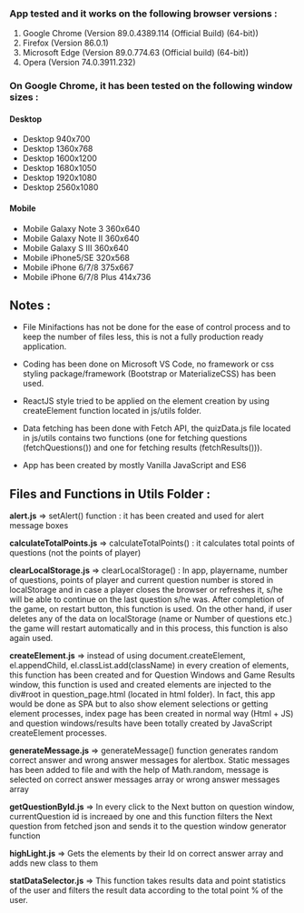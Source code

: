 

### App tested and it works on the following browser versions :

1. Google Chrome (Version 89.0.4389.114 (Official Build) (64-bit))
2. Firefox (Version 86.0.1)
3. Microsoft Edge (Version 89.0.774.63 (Official build) (64-bit))
4. Opera (Version 74.0.3911.232)

### On Google Chrome, it has been tested on the following window sizes :

#### Desktop

- Desktop 940x700
- Desktop 1360x768
- Desktop 1600x1200
- Desktop 1680x1050
- Desktop 1920x1080
- Desktop 2560x1080

#### Mobile

- Mobile Galaxy Note 3 360x640
- Mobile Galaxy Note II 360x640
- Mobile Galaxy S III 360x640
- Mobile iPhone5/SE 320x568
- Mobile iPhone 6/7/8 375x667
- Mobile iPhone 6/7/8 Plus 414x736

## Notes :

- File Minifactions has not be done for the ease of control process and to keep the number of files less, this is not a fully production ready application.

- Coding has been done on Microsoft VS Code, no framework or css styling package/framework (Bootstrap or MaterializeCSS) has been used.

- ReactJS style tried to be applied on the element creation by using createElement function located in js/utils folder.

- Data fetching has been done with Fetch API, the quizData.js file located in js/utils contains two functions (one for fetching questions (fetchQuestions()) and
  one for fetching results (fetchResults())).

- App has been created by mostly Vanilla JavaScript and ES6

## Files and Functions in Utils Folder :

**alert.js** => setAlert() function : it has been created and used for alert message boxes

**calculateTotalPoints.js** => calculateTotalPoints() : it calculates total points of questions (not the points of player)

**clearLocalStorage.js** => clearLocalStorage() : In app, playername, number of questions, points of player and current question number is
stored in localStorage and in case a player closes the browser or refreshes it, s/he will
be able to continue on the last question s/he was. After completion of the game, on restart
button, this function is used. On the other hand, if user deletes any of the data on localStorage
(name or Number of questions etc.) the game will restart automatically and in this process, this function
is also again used.

**createElement.js** => instead of using document.createElement, el.appendChild, el.classList.add(className) in every creation of elements, this
function has been created and for Question Windows and Game Results window, this function is used and created elements
are injected to the div#root in question_page.html (located in html folder). In fact, this app would be done as SPA but
to also show element selections or getting element processes, index page has been created in normal way (Html + JS) and
question windows/results have been totally created by JavaScript createElement processes.

**generateMessage.js** => generateMessage() function generates random correct answer and wrong answer messages for alertbox. Static messages has been added
to file and with the help of Math.random, message is selected on correct answer messages array or wrong answer messages array

**getQuestionById.js** => In every click to the Next button on question window, currentQuestion id is increaed by one and this function filters the Next
question from fetched json and sends it to the question window generator function

**highLight.js** => Gets the elements by their Id on correct answer array and adds new class to them

**statDataSelector.js** => This function takes results data and point statistics of the user and filters the result data according to
the total point % of the user.
